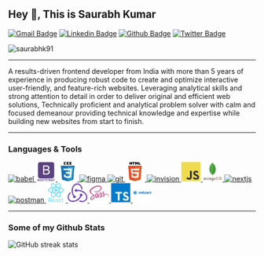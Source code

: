 ## Hey 👋, This is Saurabh Kumar
[![Gmail Badge](https://img.shields.io/badge/-saurabhkumar9616@gmail.com-c14438?style=flat&logo=Gmail&logoColor=white&link=mailto:saurabhkumar9616@gmail.com)](mailto:saurabhkumar9616@gmail.com) 
[![Linkedin Badge](https://img.shields.io/badge/-saurabhkumar112-0072b1?style=flat&logo=Linkedin&logoColor=white&link=https://www.linkedin.com/in/saurabhkumar112/)](https://www.linkedin.com/in/saurabhkumar112/) [![Github Badge](https://img.shields.io/badge/-saurabhk91-grey?style=flat&logo=github&logoColor=white&link=https://github.com/saurabhk91/)](https://www.github.com/saurabhk91/) [![Twitter Badge](https://img.shields.io/badge/-vikrantsaurabh-00acee?style=flat&logo=twitter&logoColor=white&link=https://twitter.com/vikrantsaurabh/)](https://www.twitter.com/vikrantsaurabh/)
<p align=left> <img src=https://komarev.com/ghpvc/?username=saurabhk91 alt=saurabhk91 /> </p>

---
<p align='left'>A results-driven frontend developer from India with more than 5 years of experience in producing robust code to create and optimize interactive user-friendly, and feature-rich websites. Leveraging analytical skills and strong attention to detail in order to deliver original and efficient web solutions, Technically proficient and analytical problem solver with calm and focused demeanour providing technical knowledge and expertise while building new websites from start to
finish.</p>

---


<h3 align="left">Languages & Tools </h3>
<p align="p"> <a href="https://babeljs.io/" target="_blank"> <img src="https://www.vectorlogo.zone/logos/babeljs/babeljs-icon.svg" alt="babel" width="40" height="40"/> </a> <a href="https://getbootstrap.com" target="_blank"> <img src="https://raw.githubusercontent.com/devicons/devicon/master/icons/bootstrap/bootstrap-plain-wordmark.svg" alt="bootstrap" width="40" height="40"/> </a> <a href="https://www.w3schools.com/css/" target="_blank"> <img src="https://raw.githubusercontent.com/devicons/devicon/master/icons/css3/css3-original-wordmark.svg" alt="css3" width="40" height="40"/> </a> <a href="https://www.figma.com/" target="_blank"> <img src="https://www.vectorlogo.zone/logos/figma/figma-icon.svg" alt="figma" width="40" height="40"/> </a> <a href="https://git-scm.com/" target="_blank"> <img src="https://www.vectorlogo.zone/logos/git-scm/git-scm-icon.svg" alt="git" width="40" height="40"/> </a> <a href="https://www.w3.org/html/" target="_blank"> <img src="https://raw.githubusercontent.com/devicons/devicon/master/icons/html5/html5-original-wordmark.svg" alt="html5" width="40" height="40"/> </a> <a href="https://www.invisionapp.com/" target="_blank"> <img src="https://www.vectorlogo.zone/logos/invisionapp/invisionapp-icon.svg" alt="invision" width="40" height="40"/> </a> <a href="https://developer.mozilla.org/en-US/docs/Web/JavaScript" target="_blank"> <img src="https://raw.githubusercontent.com/devicons/devicon/master/icons/javascript/javascript-original.svg" alt="javascript" width="40" height="40"/> </a> <a href="https://www.mongodb.com/" target="_blank"> <img src="https://raw.githubusercontent.com/devicons/devicon/master/icons/mongodb/mongodb-original-wordmark.svg" alt="mongodb" width="40" height="40"/> </a> <a href="https://nextjs.org/" target="_blank"> <img src="https://cdn.worldvectorlogo.com/logos/nextjs-3.svg" alt="nextjs" width="40" height="40"/> </a> <a href="https://postman.com" target="_blank"> <img src="https://www.vectorlogo.zone/logos/getpostman/getpostman-icon.svg" alt="postman" width="40" height="40"/> </a> <a href="https://reactjs.org/" target="_blank"> <img src="https://raw.githubusercontent.com/devicons/devicon/master/icons/react/react-original-wordmark.svg" alt="react" width="40" height="40"/> </a> <a href="https://redux.js.org" target="_blank"> <img src="https://raw.githubusercontent.com/devicons/devicon/master/icons/redux/redux-original.svg" alt="redux" width="40" height="40"/> </a> <a href="https://sass-lang.com" target="_blank"> <img src="https://raw.githubusercontent.com/devicons/devicon/master/icons/sass/sass-original.svg" alt="sass" width="40" height="40"/> </a> <a href="https://www.typescriptlang.org/" target="_blank"> <img src="https://raw.githubusercontent.com/devicons/devicon/master/icons/typescript/typescript-original.svg" alt="typescript" width="40" height="40"/> </a> <a href="https://webpack.js.org" target="_blank"> <img src="https://raw.githubusercontent.com/devicons/devicon/d00d0969292a6569d45b06d3f350f463a0107b0d/icons/webpack/webpack-original-wordmark.svg" alt="webpack" width="40" height="40"/> </a> </p>

---

<h3 align="left">Some of my Github Stats</h3>

![GitHub streak stats](https://github-readme-streak-stats.herokuapp.com/?user=saurabhk91&theme=vue-dark)
